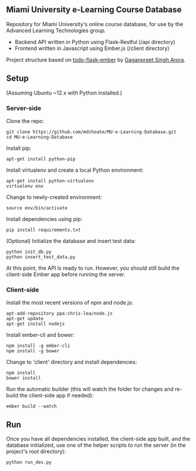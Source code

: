 ## Miami University e-Learning Course Database

Repository for Miami University's online course database, for use by the Advanced Learning Technologies group. 

* Backend API written in Python using Flask-Restful (/api directory)
* Frontend written in Javascript using Ember.js (/client directory)

Project structure based on [todo-flask-ember](https://github.com/gaganpreet/todo-flask-ember) by [Gaganpreet Singh Arora](https://github.com/gaganpreet).

## Setup

(Assuming Ubuntu ~12.x with Python installed.)

### Server-side

Clone the repo: 

    git clone https://github.com/mdchoate/MU-e-Learning-Database.git
    cd MU-e-Learning-Database

Install pip:

    apt-get install python-pip

Install virtualenv and create a local Python environment:

    apt-get install python-virtualenv
    virtualenv env

Change to newly-created environment:

    source env/bin/activate

Install dependencies using pip:

    pip install requirements.txt

(Optional) Initialize the database and insert test data: 

    python init_db.py
    python insert_test_data.py

At this point, the API is ready to run. However, you should still build the client-side Ember app before running the server. 

### Client-side

Install the most recent versions of npm and node.js: 

    apt-add-repository ppa:chris-lea/node.js
    apt-get update
    apt-get install nodejs

Install ember-cli and bower:

    npm install -g ember-cli
    npm install -g bower

Change to 'client' directory and install dependencies:

    npm install
    bower install

Run the automatic builder (this will watch the folder for changes and re-build the client-side app if needed):

    ember build --watch

## Run

Once you have all dependencies installed, the client-side app built, and the database initialized, use one of the helper scripts to run the server (in the project's root directory): 

    python run_dev.py
